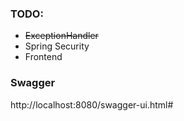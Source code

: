 
### TODO:
- ~~ExceptionHandler~~ 
- Spring Security
- Frontend


### Swagger
http://localhost:8080/swagger-ui.html#